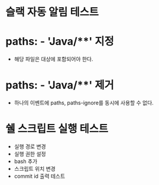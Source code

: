 # 슬랙 자동 알림 테스트

# paths: - 'Java/**' 지정
* 해당 파일은 대상에 포함되어야 한다.

# paths: - 'Java/**' 제거
* 하나의 이벤트에 paths, paths-ignore를 동시에 사용할 수 없다.

# 쉘 스크립트 실행 테스트
- 실행 경로 변경
- 실행 권한 설정
- bash 추가
- 스크립트 위치 변경
- commit id 출력 테스트